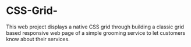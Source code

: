 # CSS-Grid-
This web project displays a native CSS grid through building a classic grid based responsive web page of a simple grooming service to let customers know about their services.

